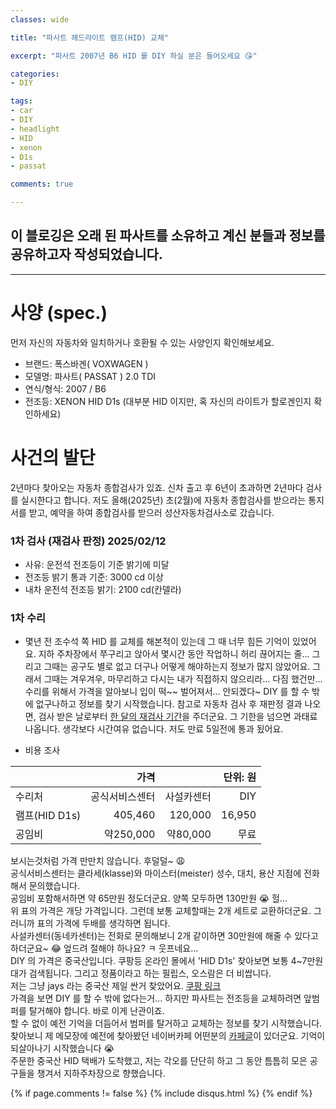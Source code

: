 ```yaml
---
classes: wide

title: "파사트 헤드라이트 램프(HID) 교체"

excerpt: "파사트 2007년 B6 HID 를 DIY 하실 분은 들어오세요 😘"

categories:
- DIY

tags:
- car
- DIY
- headlight
- HID
- xenon
- D1s
- passat

comments: true

---
```


## 이 블로깅은 오래 된 파사트를 소유하고 계신 분들과 정보를 공유하고자 작성되었습니다.

---

# 사양 (spec.)

먼저 자신의 자동차와 일치하거나 호환될 수 있는 사양인지 확인해보세요.

- 브랜드: 폭스바겐( VOXWAGEN )
- 모델명: 파사트( PASSAT ) 2.0 TDI
- 연식/형식: 2007 / B6
- 전조등: XENON HID D1s  (대부분 HID 이지만, 혹 자신의 라이트가 할로겐인지 확인하세요)

# 사건의 발단

2년마다 찾아오는 자동차 종합검사가 있죠. 신차 출고 후 6년이 초과하면 2년마다 검사를 실시한다고 합니다.
저도 올해(2025년) 초(2월)에 자동차 종합검사를 받으라는 통지서를 받고, 예약을 하여 종합검사를 받으러 성산자동차검사소로 갔습니다.

### 1차 검사 (재검사 판정) 2025/02/12
- 사유: 운전석 전조등이 기준 밝기에 미달
- 전조등 밝기 통과 기준: 3000 cd 이상
- 내차 운전석 전조등 밝기: 2100 cd(칸델라)

### 1차 수리
- 몇년 전 조수석 쪽 HID 를 교체를 해본적이 있는데 그 때 너무 힘든 기억이 있었어요. 지하 주차장에서 쭈구리고 앉아서 몇시간 동안 작업하니 허리 끊어지는 줄... 그리고 그때는 공구도 별로 없고 더구나 어떻게 해야하는지 정보가 많지 않았어요. 그래서 그때는 겨우겨우, 마무리하고 다시는 내가 직접하지 않으리라... 다짐 했건만... 수리를 위해서 가격을 알아보니 입이 떡~~ 벌어져서... 안되겠다~ DIY 를 할 수 밖에 없구나하고 정보를 찾기 시작했습니다. 참고로 자동차 검사 후 재판정 결과 나오면, 검사 받은 날로부터 <u>한 달의 재검사 기간</u>을 주더군요. 그 기한을 넘으면 과태료 나옵니다. 생각보다 시간여유 없습니다. 저도 만료 5일전에 통과 됬어요.

- 비용 조사


|   |가격|   |단위: 원|
|---|---:|---:|---:|
|수리처|공식서비스센터|사설카센터|DIY|
|램프(HID D1s)|405,460|120,000|16,950|
|공임비|약250,000|약80,000|무료|


보시는것처럼 가격 만만치 않습니다. 후덜덜~ 😩  
공식서비스센터는 클라세(klasse)와 마이스터(meister) 성수, 대치, 용산 지점에 전화해서 문의했습니다.  
공임비 포함해서하면 약 65만원 정도더군요. 양쪽 모두하면 130만원 😭 헐...  
위 표의 가격은 개당 가격입니다. 그런데 보통 교체할때는 2개 세트로 교환하더군요. 그러니까 표의 가격에 두배를 생각하면 됩니다.   
사설카센터(동네카센터)는 전화로 문의해보니 2개 같이하면 30만원에 해줄 수 있다고 하더군요~ 😂 엎드려 절해야 하나요? ㅋ 웃프네요...   
DIY 의 가격은 중국산입니다. 쿠팡등 온라인 몰에서 'HID D1s' 찾아보면 보통 4~7만원대가 검색됩니다. 그리고 정품이라고 하는 필립스, 오스람은 더 비쌉니다.   
저는 그냥 jays 라는 중국산 제일 싼거 찾았어요.  [쿠팡 링크](https://www.coupang.com/vp/products/8557900711?vendorItemId=3629032061)   
가격을 보면 DIY 를 할 수 밖에 없다는거... 하지만 파사트는 전조등을 교체하려면 앞범퍼를 탈거해야 합니다. 바로 이게 난관이죠.   
할 수 없이 예전 기억을 더듬어서 범퍼를 탈거하고 교체하는 정보를 찾기 시작했습니다.   
찾아보니 제 메모장에 예전에 찾아봤던 네이버카페 어떤분의 [카페글](http://cafe.naver.com/vwtdi/350864)이 있더군요. 기억이 되살아나기 시작했습니다 😭   
주문한 중국산 HID 택배가 도착했고, 저는 각오를 단단히 하고 그 동안 틈틈히 모은 공구들을 챙겨서 지하주차장으로 향했습니다.




{% if page.comments != false %}
{% include disqus.html %}
{% endif %}
